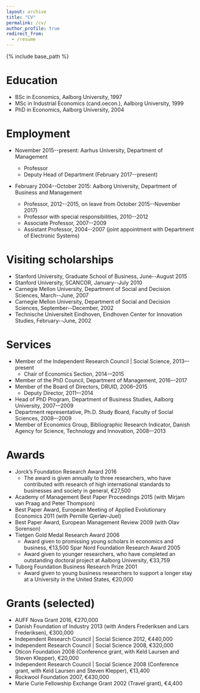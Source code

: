 ```yaml
---
layout: archive
title: "CV"
permalink: /cv/
author_profile: true
redirect_from:
  - /resume
---
```


{% include base_path %}

Education
======
* BSc in Economics, Aalborg University, 1997
* MSc in Industrial Economics (cand.oecon.), Aalborg University, 1999
* PhD in Economics, Aalborg University, 2004

Employment
======
* November 2015--present: Aarhus University, Department of Management
  * Professor
  * Deputy Head of Department (February 2017--present)

* February 2004--October 2015: Aalborg University, Department of Business and Management
  * Professor, 2012--2015, on leave from October 2015--November 2017)
  * Professor with special responsibilities, 2010--2012
  * Associate Professor, 2007--2009
  * Assistant Professor, 2004--2007 (joint appointment with Department of Electronic Systems)

Visiting scholarships
======
* Stanford University, Graduate School of Business, June--August 2015
* Stanford University, SCANCOR, January--July 2010
* Carnegie Mellon University, Department of Social and Decision Sciences, March--June, 2007
* Carnegie Mellon University, Department of Social and Decision Sciences, September--December, 2002
* Technische Universiteit Eindhoven, Eindhoven Center for Innovation Studies, February--June, 2002

Services
======
* Member of the Independent Research Council | Social Science, 2013–-present
  * Chair of Economics Section, 2014-–2015
* Member of the PhD Council, Department of Management, 2016–-2017
* Member of the Board of Directors, DRUID, 2006–2015
  * Deputy Director, 2011–-2014
* Head of PhD Program, Department of Business Studies, Aalborg University, 2007-–2009
* Department representative, Ph.D. Study Board, Faculty of Social Sciences, 2008–-2009
* Member of Economics Group, Bibliographic Research Indicator, Danish Agency for Science, Technology and Innovation, 2008–-2013
  
Awards
======
* Jorck’s Foundation Research Award 2016
  * The award is given annually to three researchers, who have contributed with research of high international standards to businesses and society in general, €27,500
* Academy of Management Best Paper Proceedings 2015 (with Mirjam van Praag and Peter Thompson)
* Best Paper Award, European Meeting of Applied Evolutionary Economics 2011 (with Pernille Gjerløv-Juel)
* Best Paper Award, European Management Review 2009 (with Olav Sorenson)
* Tietgen Gold Medal Research Award 2006
  * Award given to promissing young scholars in economics and business, €13,500
Spar Nord Foundation Research Award 2005
  * Award given to younger researchers, who have completed an outstanding doctoral project at Aalborg University, €33,759
* Tuborg Foundation Business Research Prize 2001
  * Award given to young business researchers to support a longer stay at a University in the United States, €20,000

Grants (selected)
======
* AUFF Nova Grant 2016, €270,000
* Danish Foundation of Industry 2013 (with Anders Frederiksen and Lars Frederiksen), €300,000
* Independent Research Council | Social Science 2012, €440,000
* Independent Research Council | Social Science 2008, €320,000
* Oticon Foundation 2008 (Conference grant, with Keld Laursen and Steven Klepper), €20,000
* Independent Research Council | Social Science 2008 (Conference grant, with Keld Laursen and Steven Klepper), €13,400
* Rockwool Foundation 2007, €430,000
* Marie Curie Fellowship Exchange Grant 2002 (Travel grant), €4,400
